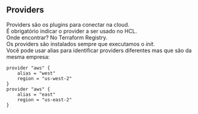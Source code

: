 ## Providers

Providers são os plugins para conectar na cloud.  
É obrigatório indicar o provider a ser usado no HCL.  
Onde encontrar? No Terraform Registry.  
Os providers são instalados sempre que executamos o *init*.  
Você pode usar alias para identificar providers diferentes mas que são da mesma empresa:
```
provider "aws" {
    alias = "west"
    region = "us-west-2"
}
provider "aws" {
    alias = "east"
    region = "us-east-2"
}
```
